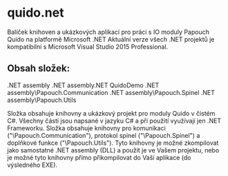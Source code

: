 # quido.net
Balíček knihoven a ukázkových aplikací pro práci s IO moduly Papouch Quido na platformě Microsoft .NET
Aktuální verze všech .NET projektů je kompatibilní s Microsoft Visual Studio 2015 Professional.

Obsah složek:
-------------

\.NET assembly
\.NET assembly\.NET QuidoDemo
\.NET assembly\Papouch.Communication
\.NET assembly\Papouch.Spinel
\.NET assembly\Papouch.Utils
  
Složka obsahuje knihovny a ukázkový projekt pro moduly Quido v čistém C#.
Všechny části jsou napsané v jazyku C# a při použití využívají jen .NET Frameworku. 
Složka obsahuje knihovny pro komunikaci ("\Papouch.Communication"), protokol spinel ("\Papouch.Spinel") a doplňkové funkce ("\Papouch.Utils"). Tyto knihovny je možné zkompilovat jako samostatné .NET assembly (DLL) a použít je ve Vašem projektu, nebo je možné tyto knihovny přímo přikompilovat do Vaší aplikace (do výsledného EXE). 

